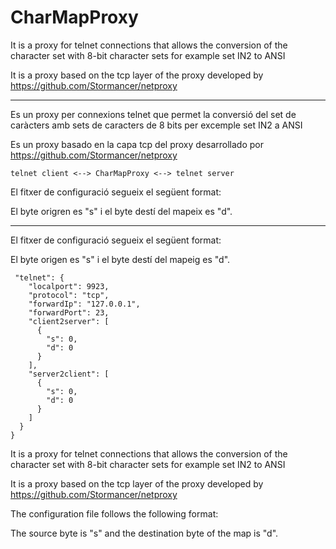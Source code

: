 # CharMapProxy

It is a proxy for telnet connections that allows the conversion of the character set with 8-bit character sets for example set IN2 to ANSI

It is a proxy based on the tcp layer of the proxy developed by https://github.com/Stormancer/netproxy

---

Es un proxy per connexions telnet que permet la conversió del set de caràcters amb sets de caracters de 8 bits per excemple set IN2 a ANSI

Es un proxy basado en la capa tcp del proxy desarrollado por https://github.com/Stormancer/netproxy

```
telnet client <--> CharMapProxy <--> telnet server
```

El fitxer de configuració segueix  el següent format:

El byte origren es "s" i el byte destí del mapeix es "d". 

---

El fitxer de configuració segueix  el següent format:

El byte origen es "s" i el byte destí del mapeig es "d". 

```
 "telnet": {
    "localport": 9923,
    "protocol": "tcp",
    "forwardIp": "127.0.0.1",
    "forwardPort": 23,
    "client2server": [
      {
        "s": 0,
        "d": 0
      }
    ],
    "server2client": [
      {
        "s": 0,
        "d": 0
      }
    ]
  }
}
```

It is a proxy for telnet connections that allows the conversion of the character set with 8-bit character sets for example set IN2 to ANSI

It is a proxy based on the tcp layer of the proxy developed by https://github.com/Stormancer/netproxy

The configuration file follows the following format:

The source byte is "s" and the destination byte of the map is "d".